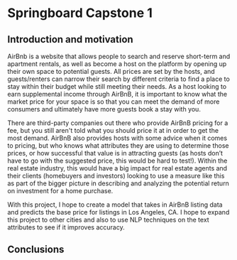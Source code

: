 # Springboard Capstone 1

## Introduction and motivation

AirBnb is a website that allows people to search and reserve short-term and apartment rentals, as well as become a host on the platform by opening up their own space to potential guests. All prices are set by the hosts, and guests/renters can narrow their search by different criteria to find a place to stay within their budget while still meeting their needs. As a host looking to earn supplemental income through AirBnB, it is important to know what the market price for your space is so that you can meet the demand of more consumers and ultimately have more guests book a stay with you.

There are third-party companies out there who provide AirBnB pricing for a fee, but you still aren't told what you should price it at in order to get the most demand. AirBnB also provides hosts with some advice when it comes to pricing, but who knows what attributes they are using to determine those prices, or how successful that value is in attracting guests (as hosts don’t have to go with the suggested price, this would be hard to test!). Within the real estate industry, this would have a big impact for real estate agents and their clients (homebuyers and investors) looking to use a measure like this as part of the bigger picture in describing and analyzing the potential return on investment for a home purchase.

With this project, I hope to create a model that takes in AirBnB listing data and predicts the base price for listings in Los Angeles, CA. I hope to expand this project to other cities and also to use NLP techniques on the text attributes to see if it improves accuracy.

## Conclusions
